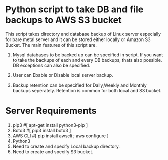# Python script to take DB and file backups to AWS S3 bucket

This script takes directory and database backup of Linux server especially for bare metal server and it can be stored either locally or Amazon S3 Bucket. The main features of this script are.

1. Mysql databases to be backed up can be specified in script. If you want to take the backups of each and every DB backups, thats also possible. DB exceptions can also be specified.

2. User can Ebable or Disable local server backup.

3. Backup retention can be specified for Daily,Weekly and Monthly backups seperately. Retention is common for both local and S3 bucket.
  
  
Server Requirements     
===================     
1. pip3  #[ apt-get install python3-pip ]
2. Boto3 #[ pip3 install boto3 ]
3. AWS CLI #[ pip install awscli ; aws configure ]
3. Python3              
5. Need to create and specify Local backup directory.
6. Need to create and specify S3 bucket.
